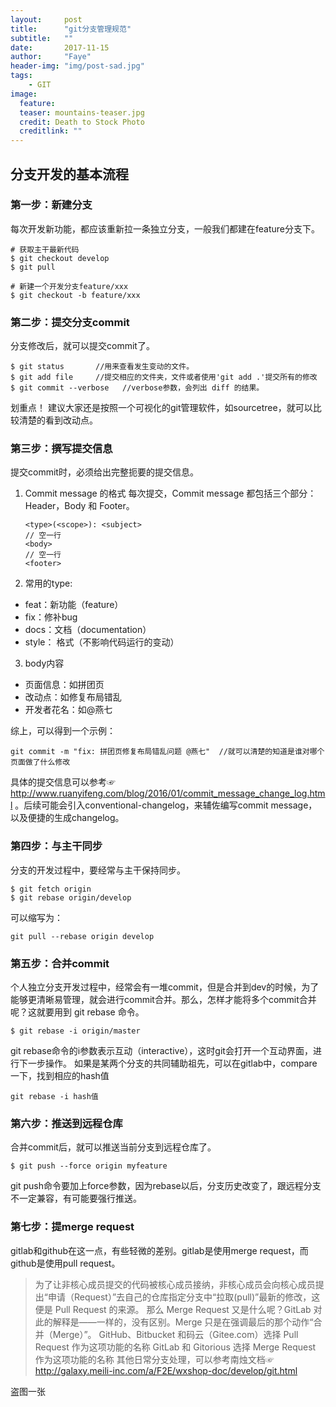 ```yaml
---
layout:     post
title:      "git分支管理规范"
subtitle:   ""
date:       2017-11-15
author:     "Faye"
header-img: "img/post-sad.jpg"
tags:
    - GIT
image:
  feature: 
  teaser: mountains-teaser.jpg
  credit: Death to Stock Photo
  creditlink: ""
---
```


## 分支开发的基本流程
### 第一步：新建分支
每次开发新功能，都应该重新拉一条独立分支，一般我们都建在feature分支下。

```
# 获取主干最新代码
$ git checkout develop
$ git pull

# 新建一个开发分支feature/xxx
$ git checkout -b feature/xxx
```

### 第二步：提交分支commit
分支修改后，就可以提交commit了。

```
$ git status       //用来查看发生变动的文件。
$ git add file     //提交相应的文件夹，文件或者使用'git add .'提交所有的修改
$ git commit --verbose   //verbose参数，会列出 diff 的结果。
```

划重点！
建议大家还是按照一个可视化的git管理软件，如sourcetree，就可以比较清楚的看到改动点。

### 第三步：撰写提交信息
提交commit时，必须给出完整扼要的提交信息。
1. Commit message 的格式
每次提交，Commit message 都包括三个部分：Header，Body 和 Footer。

	```
	<type>(<scope>): <subject>
	// 空一行
	<body>
	// 空一行
	<footer>
	```
2. 常用的type:
  - feat：新功能（feature）
  - fix：修补bug
  - docs：文档（documentation）
  - style： 格式（不影响代码运行的变动）
3. body内容
  - 页面信息：如拼团页
  - 改动点：如修复布局错乱
  - 开发者花名：如@燕七
  
综上，可以得到一个示例：

```
git commit -m "fix: 拼团页修复布局错乱问题 @燕七"  //就可以清楚的知道是谁对哪个页面做了什么修改
```

具体的提交信息可以参考☞http://www.ruanyifeng.com/blog/2016/01/commit_message_change_log.html 。后续可能会引入conventional-changelog，来辅佐编写commit message，以及便捷的生成changelog。

### 第四步：与主干同步
分支的开发过程中，要经常与主干保持同步。

```
$ git fetch origin
$ git rebase origin/develop
```

可以缩写为：

```
git pull --rebase origin develop 
```

### 第五步：合并commit
个人独立分支开发过程中，经常会有一堆commit，但是合并到dev的时候，为了能够更清晰易管理，就会进行commit合并。那么，怎样才能将多个commit合并呢？这就要用到 git rebase 命令。

```
$ git rebase -i origin/master
```

git rebase命令的i参数表示互动（interactive），这时git会打开一个互动界面，进行下一步操作。
如果是某两个分支的共同辅助祖先，可以在gitlab中，compare一下，找到相应的hash值

```
git rebase -i hash值
```

### 第六步：推送到远程仓库
合并commit后，就可以推送当前分支到远程仓库了。

```
$ git push --force origin myfeature
```

git push命令要加上force参数，因为rebase以后，分支历史改变了，跟远程分支不一定兼容，有可能要强行推送。

### 第七步：提merge request
gitlab和github在这一点，有些轻微的差别。gitlab是使用merge request，而github是使用pull request。

>为了让非核心成员提交的代码被核心成员接纳，非核心成员会向核心成员提出“申请（Request）”去自己的仓库指定分支中“拉取(pull)”最新的修改，这便是 Pull Request 的来源。
>那么 Merge Request 又是什么呢？GitLab 对此的解释是——一样的，没有区别。Merge 只是在强调最后的那个动作“合并（Merge）”。
>GitHub、Bitbucket 和码云（Gitee.com）选择 Pull Request 作为这项功能的名称
>GitLab 和 Gitorious 选择 Merge Request 作为这项功能的名称
其他日常分支处理，可以参考南烛文档☞http://galaxy.meili-inc.com/a/F2E/wxshop-doc/develop/git.html

盗图一张


